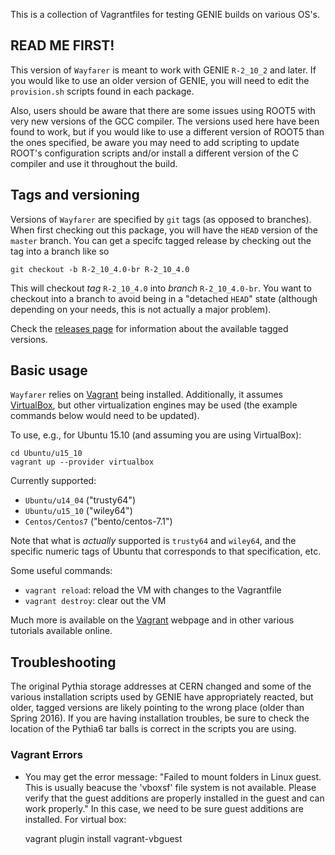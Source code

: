 This is a collection of Vagrantfiles for testing GENIE builds on various OS's.

## READ ME FIRST!

This version of `Wayfarer` is meant to work with GENIE `R-2_10_2` and later. If 
you would like to use an older version of GENIE, you will need to edit the 
`provision.sh` scripts found in each package.

Also, users should be aware that there are some issues using ROOT5 with very new
versions of the GCC compiler. The versions used here have been found to work, but
if you would like to use a different version of ROOT5 than the ones specified,
be aware you may need to add scripting to update ROOT's configuration scripts
and/or install a different version of the C compiler and use it throughout
the build. 

## Tags and versioning

Versions of `Wayfarer` are specified by `git` tags (as opposed to branches).
When first checking out this package, you will have the `HEAD` version of the
`master` branch. You can get a specifc tagged release by checking out the tag
into a branch like so

    git checkout -b R-2_10_4.0-br R-2_10_4.0

This will checkout _tag_ `R-2_10_4.0` into _branch_ `R-2_10_4.0-br`. You want to
checkout into a branch to avoid being in a "detached `HEAD`" state (although
depending on your needs, this is not actually a major problem).

Check the [releases page](https://github.com/GENIEMC/Wayfarer/releases) for
information about the available tagged versions.

## Basic usage

`Wayfarer` relies on [Vagrant](https://www.vagrantup.com) being installed.
Additionally, it assumes [VirtualBox](https://www.virtualbox.org), but other
virtualization engines may be used (the example commands below would need to
be updated).

To use, e.g., for Ubuntu 15.10 (and assuming you are using VirtualBox):

    cd Ubuntu/u15_10
    vagrant up --provider virtualbox

Currently supported:

* `Ubuntu/u14_04` ("trusty64")
* `Ubuntu/u15_10` ("wiley64")
* `Centos/Centos7` ("bento/centos-7.1")

Note that what is _actually_ supported is `trusty64` and `wiley64`, and the
specific numeric tags of Ubuntu that corresponds to that specification, etc.

Some useful commands:

* `vagrant reload`: reload the VM with changes to the Vagrantfile
* `vagrant destroy`: clear out the VM

Much more is available on the [Vagrant](https://www.vagrantup.com) webpage
and in other various tutorials available online.

## Troubleshooting

The original Pythia storage addresses at CERN changed and some of the various
installation scripts used by GENIE have appropriately reacted, but older, tagged
versions are likely pointing to the wrong place (older than Spring 2016). If
you are having installation troubles, be sure to check the location of the Pythia6
tar balls is correct in the scripts you are using.

### Vagrant Errors

* You may get the error message: "Failed to mount folders in Linux guest.
This is usually beacuse the 'vboxsf' file system is not available. Please verify
that the guest additions are properly installed in the guest and can work
properly." In this case, we need to be sure guest additions are installed.
For virtual box:

    vagrant plugin install vagrant-vbguest
